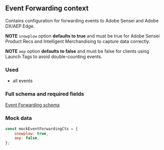 ## Event Forwarding context

Contains configuration for forwarding events to Adobe Sensei and Adobe DX/AEP Edge.

**NOTE** `snowplow` option **defaults to true** and must be true for Adobe Sensei Product Recs and Intelligent Merchandising to capture data correctly.

**NOTE** `aep` option **defaults to false** and must be false for clients using Launch Tags to avoid double-counting events.

### Used

-   all events

### Full schema and required fields

[Event Forwarding schema](../../../packages/storefront-events-sdk/src/types/schemas/eventForwarding.ts)

### Mock data

```javascript
const mockEventForwardingCtx = {
    snowplow: true,
    aep: false,
};
```
